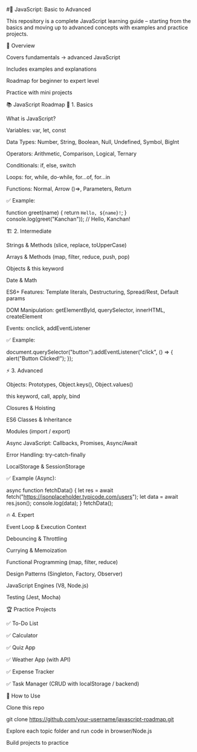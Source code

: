 #🚀 JavaScript: Basic to Advanced

This repository is a complete JavaScript learning guide – starting from the basics and moving up to advanced concepts with examples and practice projects.

📌 Overview

Covers fundamentals → advanced JavaScript

Includes examples and explanations

Roadmap for beginner to expert level

Practice with mini projects

📚 JavaScript Roadmap
🌱 1. Basics

What is JavaScript?

Variables: var, let, const

Data Types: Number, String, Boolean, Null, Undefined, Symbol, BigInt

Operators: Arithmetic, Comparison, Logical, Ternary

Conditionals: if, else, switch

Loops: for, while, do-while, for...of, for...in

Functions: Normal, Arrow ()=>, Parameters, Return

✅ Example:

function greet(name) {
  return `Hello, ${name}!`;
}
console.log(greet("Kanchan")); // Hello, Kanchan!

🏗️ 2. Intermediate

Strings & Methods (slice, replace, toUpperCase)

Arrays & Methods (map, filter, reduce, push, pop)

Objects & this keyword

Date & Math

ES6+ Features: Template literals, Destructuring, Spread/Rest, Default params

DOM Manipulation: getElementById, querySelector, innerHTML, createElement

Events: onclick, addEventListener

✅ Example:

document.querySelector("button").addEventListener("click", () => {
  alert("Button Clicked!");
});

⚡ 3. Advanced

Objects: Prototypes, Object.keys(), Object.values()

this keyword, call, apply, bind

Closures & Hoisting

ES6 Classes & Inheritance

Modules (import / export)

Async JavaScript: Callbacks, Promises, Async/Await

Error Handling: try-catch-finally

LocalStorage & SessionStorage

✅ Example (Async):

async function fetchData() {
  let res = await fetch("https://jsonplaceholder.typicode.com/users");
  let data = await res.json();
  console.log(data);
}
fetchData();

🔥 4. Expert

Event Loop & Execution Context

Debouncing & Throttling

Currying & Memoization

Functional Programming (map, filter, reduce)

Design Patterns (Singleton, Factory, Observer)

JavaScript Engines (V8, Node.js)

Testing (Jest, Mocha)

🏆 Practice Projects

✅ To-Do List

✅ Calculator

✅ Quiz App

✅ Weather App (with API)

✅ Expense Tracker

✅ Task Manager (CRUD with localStorage / backend)

🎯 How to Use

Clone this repo

git clone https://github.com/your-username/javascript-roadmap.git


Explore each topic folder and run code in browser/Node.js

Build projects to practice
